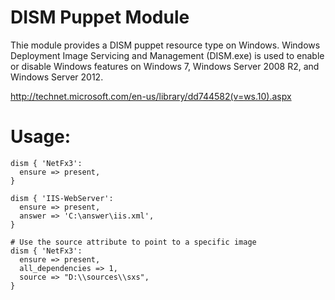# DISM Puppet Module

Thie module provides a DISM puppet resource type on Windows. Windows Deployment Image Servicing and Management (DISM.exe) is used to enable or disable Windows features on Windows 7, Windows Server 2008 R2, and Windows Server 2012.

http://technet.microsoft.com/en-us/library/dd744582(v=ws.10).aspx

# Usage:

    dism { 'NetFx3':
      ensure => present,
    }

    dism { 'IIS-WebServer':
      ensure => present,
      answer => 'C:\answer\iis.xml',
    }

    # Use the source attribute to point to a specific image
    dism { 'NetFx3':
      ensure => present,
      all_dependencies => 1,
      source => "D:\\sources\\sxs",
    }
